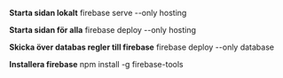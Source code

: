 **Starta sidan lokalt**
firebase serve --only hosting

**Starta sidan för alla**
firebase deploy --only hosting

**Skicka över databas regler till firebase**
firebase deploy --only database

**Installera firebase**
npm install -g firebase-tools